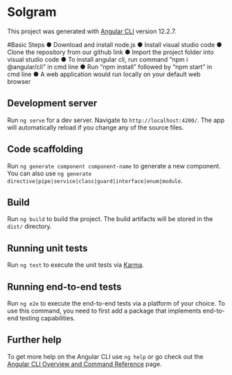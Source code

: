 # Solgram

This project was generated with [Angular CLI](https://github.com/angular/angular-cli) version 12.2.7.

#Basic Steps
● Download and install node.js
● Install visual studio code
● Clone the repository from our github link
● Import the project folder into visual studio code
● To install angular cli, run command “npm i @angular/cli” in cmd line
● Run “npm install” followed by “npm start” in cmd line
● A web application would run locally on your default web browser

## Development server

Run `ng serve` for a dev server. Navigate to `http://localhost:4200/`. The app will automatically reload if you change any of the source files.

## Code scaffolding

Run `ng generate component component-name` to generate a new component. You can also use `ng generate directive|pipe|service|class|guard|interface|enum|module`.

## Build

Run `ng build` to build the project. The build artifacts will be stored in the `dist/` directory.

## Running unit tests

Run `ng test` to execute the unit tests via [Karma](https://karma-runner.github.io).

## Running end-to-end tests

Run `ng e2e` to execute the end-to-end tests via a platform of your choice. To use this command, you need to first add a package that implements end-to-end testing capabilities.

## Further help

To get more help on the Angular CLI use `ng help` or go check out the [Angular CLI Overview and Command Reference](https://angular.io/cli) page.
